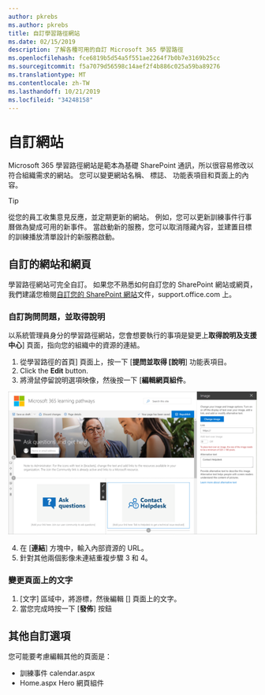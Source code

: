 ```yaml
---
author: pkrebs
ms.author: pkrebs
title: 自訂學習路徑網站
ms.date: 02/15/2019
description: 了解各種可用的自訂 Microsoft 365 學習路徑
ms.openlocfilehash: fce6819b5d54a5f551ae2264f7b0b7e3169b25cc
ms.sourcegitcommit: f5a7079d56598c14aef2f4b886c025a59ba89276
ms.translationtype: MT
ms.contentlocale: zh-TW
ms.lasthandoff: 10/21/2019
ms.locfileid: "34248158"
---
```

# <a name="customize-the-site"></a>自訂網站

Microsoft 365 學習路徑網站是範本為基礎 SharePoint 通訊，所以很容易修改以符合組織需求的網站。 您可以變更網站名稱、 標誌、 功能表項目和頁面上的內容。 

> [!TIP]
> 從您的員工收集意見反應，並定期更新的網站。 例如，您可以更新訓練事件行事曆做為變成可用的新事件。 當啟動新的服務，您可以取消隱藏內容，並建置目標的訓練播放清單設計的新服務啟動。 

## <a name="customize-the-site-and-web-pages"></a>自訂的網站和網頁

學習路徑網站可完全自訂。 如果您不熟悉如何自訂您的 SharePoint 網站或網頁，我們建議您檢閱[自訂您的 SharePoint 網站](https://support.office.com/en-us/article/customize-your-sharepoint-site-320b43e5-b047-4fda-8381-f61e8ac7f59b)文件，support.office.com 上。 

### <a name="customize-ask-questions-and-get-help"></a>自訂詢問問題，並取得說明

以系統管理員身分的學習路徑網站，您會想要執行的事項是變更上**取得說明及支援中心**] 頁面，指向您的組織中的資源的連結。 

1.  從學習路徑的首頁] 頁面上，按一下 [**提問並取得 [說明**] 功能表項目。
2.  Click the **Edit** button.
3.  將滑鼠停留說明選項映像，然後按一下 [**編輯網頁組件**。

![cg edithelp.png](media/cg-edithelp.png)

4.  在 [**連結**] 方塊中，輸入內部資源的 URL。 
5.  針對其他兩個影像未連結重複步驟 3 和 4。

### <a name="change-the-text-on-the-page"></a>變更頁面上的文字

1. [文字] 區域中，將游標，然後編輯 [] 頁面上的文字。 
2. 當您完成時按一下 [**發佈**] 按鈕

## <a name="other-customization-options"></a>其他自訂選項
您可能要考慮編輯其他的頁面是：

- 訓練事件 calendar.aspx
- Home.aspx Hero 網頁組件

